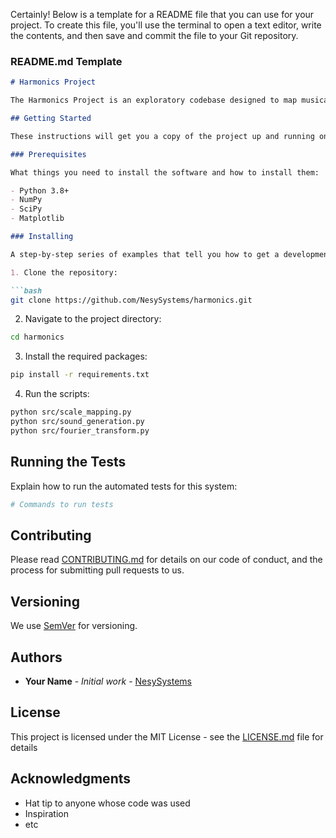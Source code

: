 Certainly! Below is a template for a README file that you can use for your project. To create this file, you'll use the terminal to open a text editor, write the contents, and then save and commit the file to your Git repository.

### README.md Template

```markdown
# Harmonics Project

The Harmonics Project is an exploratory codebase designed to map musical concepts onto a high-dimensional space, generate harmonic sound signals, and analyze them using Fourier transformations.

## Getting Started

These instructions will get you a copy of the project up and running on your local machine for development and testing purposes.

### Prerequisites

What things you need to install the software and how to install them:

- Python 3.8+
- NumPy
- SciPy
- Matplotlib

### Installing

A step-by-step series of examples that tell you how to get a development environment running:

1. Clone the repository:

```bash
git clone https://github.com/NesySystems/harmonics.git
```

2. Navigate to the project directory:

```bash
cd harmonics
```

3. Install the required packages:

```bash
pip install -r requirements.txt
```

4. Run the scripts:

```bash
python src/scale_mapping.py
python src/sound_generation.py
python src/fourier_transform.py
```

## Running the Tests

Explain how to run the automated tests for this system:

```bash
# Commands to run tests
```

## Contributing

Please read [CONTRIBUTING.md](https://github.com/NesySystems/harmonics/CONTRIBUTING.md) for details on our code of conduct, and the process for submitting pull requests to us.

## Versioning

We use [SemVer](http://semver.org/) for versioning.

## Authors

- **Your Name** - *Initial work* - [NesySystems](https://github.com/NesySystems)

## License

This project is licensed under the MIT License - see the [LICENSE.md](LICENSE.md) file for details

## Acknowledgments

- Hat tip to anyone whose code was used
- Inspiration
- etc
```


